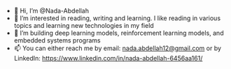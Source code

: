 - 👋 Hi, I’m @Nada-Abdellah
- 👀 I’m interested in reading, writing and learning. I like reading in various topics and learning new technologies in my field
- 🌱 I’m building deep learning models, reinforcement learning models, and embedded systems programs
- 📫 You can either reach me by email: nada.abdellah12@gmail.com or by LinkedIn: https://www.linkedin.com/in/nada-abdellah-6456aa161/ 

<!---
Nada-Abdellah/Nada-Abdellah is a ✨ special ✨ repository because its `README.md` (this file) appears on your GitHub profile.
You can click the Preview link to take a look at your changes.
--->
